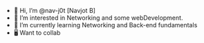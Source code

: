 - 👋 Hi, I’m @nav-j0t [Navjot B]
- 👀 I’m interested in Networking and some webDevelopment.
- 🌱 I’m currently learning Networking and Back-end fundamentals
- 🖥 Want to collab 

<!---
nav-j0t/nav-j0t is a ✨ special ✨ repository because its `README.md` (this file) appears on your GitHub profile.
You can click the Preview link to take a look at your changes.
--->

